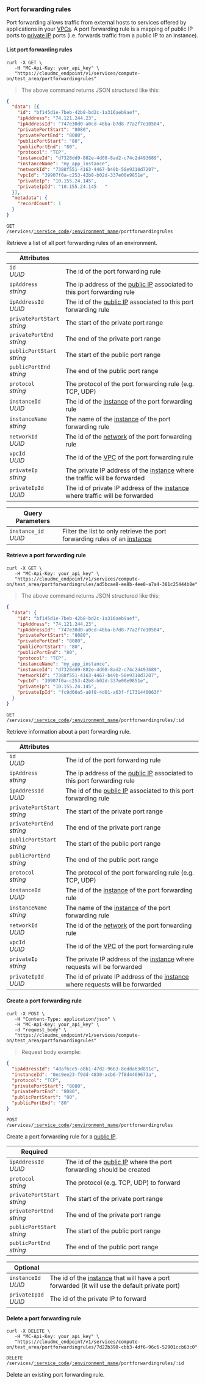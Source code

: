 ### Port forwarding rules

Port forwarding allows traffic from external hosts to services offered by applications in your [VPCs](#cloudstack-vpcs). A port forwarding rule is a mapping of public IP ports to [private IP](#cloudstack-nics) ports (i.e. forwards traffic from a public IP to an instance).

<!-------------------- LIST PORT FORWARDING RULES -------------------->

#### List port forwarding rules

```shell
curl -X GET \
   -H "MC-Api-Key: your_api_key" \
   "https://cloudmc_endpoint/v1/services/compute-on/test_area/portforwardingrules"
```
> The above command returns JSON structured like this:

```json
{
  "data": [{
    "id": "bf145d1e-7beb-42b8-bd2c-1a316aeb9aef",
    "ipAddress": "74.121.244.23",
    "ipAddressId": "747e30d0-a0cd-48ba-b7d8-77a2f7e10504",
    "privatePortStart": "8080",
    "privatePortEnd": "8080",
    "publicPortStart": "80",
    "publicPortEnd": "80",
    "protocol": "TCP",
    "instanceId": "d7328dd9-882e-4d08-8ad2-c74c2d493689",
    "instanceName": "my_app_instance",
    "networkId": "7388f551-4163-4467-b49b-58e9310d7207",
    "vpcId": "39907f0a-c253-42b8-b02d-337e00e9851e",
    "privateIp": "10.155.24.145",
    "privateIpId": "10.155.24.145	"
  }],
  "metadata": {
    "recordCount": 1
  }
}
```
<code>GET /services/<a href="#administration-service-connections">:service_code</a>/<a href="#administration-environments">:environment_name</a>/portforwardingrules</code>

Retrieve a list of all port forwarding rules of an environment.

Attributes | &nbsp;
---------- | -----
`id`<br/>*UUID* | The id of the port forwarding rule
`ipAddress`<br/>*string* | The ip address of the [public IP](#cloudstack-public-ips) associated to this port forwarding rule
`ipAddressId`<br/>*UUID* | The id of the [public IP](#cloudstack-public-ips) associated to this port forwarding rule
`privatePortStart`<br/>*string* | The start of the private port range
`privatePortEnd`<br/>*string* | The end of the private port range
`publicPortStart`<br/>*string* | The start of the public port range
`publicPortEnd`<br/>*string* | The end of the public port range
`protocol`<br/>*string* | The protocol of the port forwarding rule (e.g. TCP, UDP)
`instanceId`<br/>*UUID* | The id of the [instance](#cloudstack-instances) of the port forwarding rule
`instanceName`<br/>*string* | The name of the [instance](#cloudstack-instances) of the port forwarding rule
`networkId`<br/>*UUID* | The id of the [network](#networks) of the port forwarding rule
`vpcId`<br/>*UUID* | The id of the [VPC](#cloudstack-vpcs) of the port forwarding rule
`privateIp`<br/>*string* | The private IP address of the [instance](#cloudstack-instances) where the traffic will be forwarded
`privateIpId`<br/>*UUID* | The id of private IP address of the [instance](#cloudstack-instances) where traffic will be forwarded

Query Parameters | &nbsp;
---------- | -----
`instance_id`<br/>*UUID* | Filter the list to only retrieve the port forwarding rules of an [instance](#cloudstack-instances)

<!-------------------- RETRIEVE A PORT FORWARDING RULE -------------------->


#### Retrieve a port forwarding rule

```shell
curl -X GET \
   -H "MC-Api-Key: your_api_key" \
   "https://cloudmc_endpoint/v1/services/compute-on/test_area/portforwardingrules/ad5bcae8-ee8b-4ee8-a7a4-381c25444b8e"
```
> The above command returns JSON structured like this:

```json
{
  "data": {
    "id": "bf145d1e-7beb-42b8-bd2c-1a316aeb9aef",
    "ipAddress": "74.121.244.23",
    "ipAddressId": "747e30d0-a0cd-48ba-b7d8-77a2f7e10504",
    "privatePortStart": "8080",
    "privatePortEnd": "8080",
    "publicPortStart": "80",
    "publicPortEnd": "80",
    "protocol": "TCP",
    "instanceName": "my_app_instance",
    "instanceId": "d7328dd9-882e-4d08-8ad2-c74c2d493689",
    "networkId": "7388f551-4163-4467-b49b-58e9310d7207",
    "vpcId": "39907f0a-c253-42b8-b02d-337e00e9851e",
    "privateIp": "10.155.24.145",
    "privateIpId": "fc9d60a5-a8f8-4d01-a63f-f1731440063f"
  }
}
```

<code>GET /services/<a href="#administration-service-connections">:service_code</a>/<a href="#administration-environments">:environment_name</a>/portforwardingrules/:id</code>

Retrieve information about a port forwarding rule.

Attributes | &nbsp;
---------- | -----
`id`<br/>*UUID* | The id of the port forwarding rule
`ipAddress`<br/>*string* | The ip address of the [public IP](#cloudstack-public-ips) associated to this port forwarding rule
`ipAddressId`<br/>*UUID* | The id of the [public IP](#cloudstack-public-ips) associated to this port forwarding rule
`privatePortStart`<br/>*string* | The start of the private port range
`privatePortEnd`<br/>*string* | The end of the private port range
`publicPortStart`<br/>*string* | The start of the public port range
`publicPortEnd`<br/>*string* | The end of the public port range
`protocol`<br/>*string* | The protocol of the port forwarding rule (e.g. TCP, UDP)
`instanceId`<br/>*UUID* | The id of the [instance](#cloudstack-instances) of the port forwarding rule
`instanceName`<br/>*string* | The name of the [instance](#cloudstack-instances) of the port forwarding rule
`networkId`<br/>*UUID* | The id of the [network](#networks) of the port forwarding rule
`vpcId`<br/>*UUID* | The id of the [VPC](#cloudstack-vpcs) of the port forwarding rule
`privateIp`<br/>*string* | The private IP address of the [instance](#cloudstack-instances) where requests will be forwarded
`privateIpId`<br/>*UUID* | The id of private IP address of the [instance](#cloudstack-instances) where requests will be forwarded


<!-------------------- CREATE A PORT FORWARDING RULE -------------------->


#### Create a port forwarding rule


```shell
curl -X POST \
   -H "Content-Type: application/json" \
   -H "MC-Api-Key: your_api_key" \
   -d "request_body" \
   "https://cloudmc_endpoint/v1/services/compute-on/test_area/portforwardingrules"
```
> Request body example:

```json
{
  "ipAddressId": "4daf6ce5-a8b1-47d2-96b3-8edda63d891c",
  "instanceId": "0ec9ee23-f9dd-4830-acb6-7f8d4469673a",
  "protocol": "TCP",
  "privatePortStart": "8080",
  "privatePortEnd": "8080",
  "publicPortStart": "80",
  "publicPortEnd": "80"
}
```

<code>POST /services/<a href="#administration-service-connections">:service_code</a>/<a href="#administration-environments">:environment_name</a>/portforwardingrules</code>

Create a port forwarding rule for a [public IP](#cloudstack-public-ips).

Required | &nbsp;
------ | -----------
`ipAddressId`<br/>*UUID* | The id of the [public IP](#cloudstack-public-ips) where the port forwarding should be created
`protocol`<br/>*string* | The protocol (e.g. TCP, UDP) to forward
`privatePortStart`<br/>*string* | The start of the private port range
`privatePortEnd`<br/>*string* | The end of the private port range
`publicPortStart`<br/>*string* | The start of the public port range
`publicPortEnd`<br/>*string* | The end of the public port range

Optional | &nbsp;
------ | -----------
`instanceId`<br/>*UUID* | The id of the [instance](#cloudstack-instances) that will have a port forwarded (it will use the default private port)
`privateIpId`<br/>*UUID* | The id of the private IP to forward


<!-------------------- DELETE A PORT FORWARDING RULE -------------------->


#### Delete a port forwarding rule


```shell
curl -X DELETE \
   -H "MC-Api-Key: your_api_key" \
   "https://cloudmc_endpoint/v1/services/compute-on/test_area/portforwardingrules/7d22b390-cbb3-4df6-96c6-52901ccb63c0"
```

<code>DELETE /services/<a href="#administration-service-connections">:service_code</a>/<a href="#administration-environments">:environment_name</a>/portforwardingrules/:id</code>

Delete an existing port forwarding rule.

